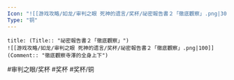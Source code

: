 ```yaml
---
Icon: "![[游戏攻略/如龙/审判之眼 死神的遗言/奖杯/祕密報告書２「徹底觀察」.png|30]]"
Type: "铜"
---
```

```ad-common-bronze-trophy
title: (Title:: "祕密報告書２「徹底觀察」")
![[游戏攻略/如龙/审判之眼 死神的遗言/奖杯/祕密報告書２「徹底觀察」.png|100]]
(Comment:: "徹底觀察寺澤的全身上下")
```

#审判之眼/奖杯 #奖杯 #奖杯/铜
